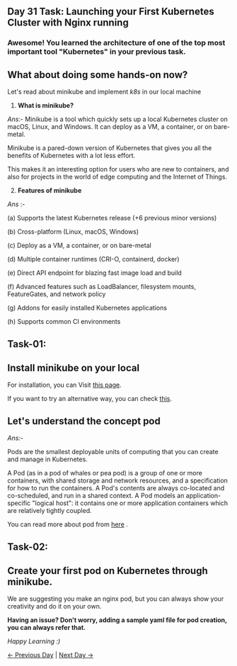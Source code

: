 ## Day 31 Task: Launching your First Kubernetes Cluster with Nginx running

### Awesome! You learned the architecture of one of the top most important tool "Kubernetes" in your previous task.

## What about doing some hands-on now?

Let's read about minikube and implement _k8s_ in our local machine

1. **What is minikube?**

_Ans_:- Minikube is a tool which quickly sets up a local Kubernetes cluster on macOS, Linux, and Windows. It can deploy as a VM, a container, or on bare-metal.

Minikube is a pared-down version of Kubernetes that gives you all the benefits of Kubernetes with a lot less effort.

This makes it an interesting option for users who are new to containers, and also for projects in the world of edge computing and the Internet of Things.

2. **Features of minikube**

_Ans_ :-

(a) Supports the latest Kubernetes release (+6 previous minor versions)

(b) Cross-platform (Linux, macOS, Windows)

(c) Deploy as a VM, a container, or on bare-metal

(d) Multiple container runtimes (CRI-O, containerd, docker)

(e) Direct API endpoint for blazing fast image load and build

(f) Advanced features such as LoadBalancer, filesystem mounts, FeatureGates, and network policy

(g) Addons for easily installed Kubernetes applications

(h) Supports common CI environments

## Task-01:

## Install minikube on your local

For installation, you can Visit [this page](https://minikube.sigs.k8s.io/docs/start/).

If you want to try an alternative way, you can check [this](https://k8s-docs.netlify.app/en/docs/tasks/tools/install-minikube/).

## Let's understand the concept **pod**

_Ans:-_

Pods are the smallest deployable units of computing that you can create and manage in Kubernetes.

A Pod (as in a pod of whales or pea pod) is a group of one or more containers, with shared storage and network resources, and a specification for how to run the containers. A Pod's contents are always co-located and co-scheduled, and run in a shared context. A Pod models an application-specific "logical host": it contains one or more application containers which are relatively tightly coupled.

You can read more about pod from [here](https://kubernetes.io/docs/concepts/workloads/pods/) .

## Task-02:

## Create your first pod on Kubernetes through minikube.

We are suggesting you make an nginx pod, but you can always show your creativity and do it on your own.

**Having an issue? Don't worry, adding a sample yaml file for pod creation, you can always refer that.**

_Happy Learning :)_

[← Previous Day](../day30/tasks.md) | [Next Day →](../day32/tasks.md)
